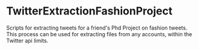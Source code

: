 # TwitterExtractionFashionProject
Scripts for extracting tweets for a friend's Phd Project on fashion tweets. This process can be used for extracting files from any accounts, within the Twitter api limits.
